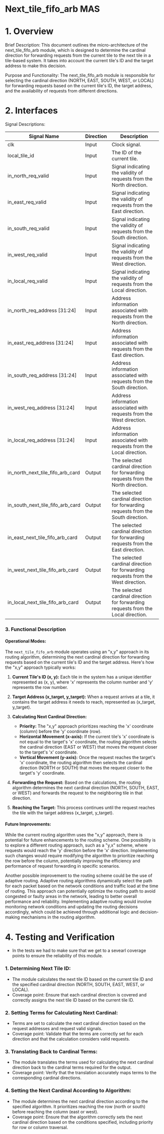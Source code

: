 # Next_tile_fifo_arb MAS
# 1. Overview
Brief Description:
This document outlines the micro-architecture of the next_tile_fifo_arb module, which is designed to determine the cardinal direction for forwarding requests from the current tile to the next tile in a tile-based system. It takes into account the current tile's ID and the target address to make this decision.

Purpose and Functionality:
The next_tile_fifo_arb module is responsible for selecting the cardinal direction (NORTH, EAST, SOUTH, WEST, or LOCAL) for forwarding requests based on the current tile's ID, the target address, and the availability of requests from different directions.


# 2. Interfaces
Signal Descriptions:

| Signal Name                           | Direction | Description                                              |
|---------------------------------------|-----------|----------------------------------------------------------|
| clk                                   | Input     | Clock signal.                                            |
| local_tile_id                         | Input     | The ID of the current tile.                              |
| in_north_req_valid                    | Input     | Signal indicating the validity of requests from the North direction. |
| in_east_req_valid                     | Input     | Signal indicating the validity of requests from the East direction.  |
| in_south_req_valid                    | Input     | Signal indicating the validity of requests from the South direction. |
| in_west_req_valid                     | Input     | Signal indicating the validity of requests from the West direction.  |
| in_local_req_valid                    | Input     | Signal indicating the validity of requests from the Local direction. |
| in_north_req_address [31:24]          | Input     | Address information associated with requests from the North direction. |
| in_east_req_address [31:24]           | Input     | Address information associated with requests from the East direction.  |
| in_south_req_address [31:24]          | Input     | Address information associated with requests from the South direction. |
| in_west_req_address [31:24]           | Input     | Address information associated with requests from the West direction.  |
| in_local_req_address [31:24]          | Input     | Address information associated with requests from the Local direction. |
| in_north_next_tile_fifo_arb_card      | Output    | The selected cardinal direction for forwarding requests from the North direction. |
| in_south_next_tile_fifo_arb_card      | Output    | The selected cardinal direction for forwarding requests from the South direction. |
| in_east_next_tile_fifo_arb_card       | Output    | The selected cardinal direction for forwarding requests from the East direction.  |
| in_west_next_tile_fifo_arb_card       | Output    | The selected cardinal direction for forwarding requests from the West direction.  |
| in_local_next_tile_fifo_arb_card      | Output    | The selected cardinal direction for forwarding requests from the Local direction. |


### 3. Functional Description

#### Operational Modes:
The `next_tile_fifo_arb` module operates using an "x,y" approach in its routing algorithm, determining the next cardinal direction for forwarding requests based on the current tile's ID and the target address. Here's how the "x,y" approach typically works:

1. **Current Tile's ID (x, y):** Each tile in the system has a unique identifier represented as (x, y), where 'x' represents the column number and 'y' represents the row number.

2. **Target Address (x_target, y_target):** When a request arrives at a tile, it contains the target address it needs to reach, represented as (x_target, y_target).

3. **Calculating Next Cardinal Direction:**
   - **Priority:** The "x,y" approach prioritizes reaching the 'x' coordinate (column) before the 'y' coordinate (row).
   - **Horizontal Movement (x-axis):** If the current tile's 'x' coordinate is not equal to the target's 'x' coordinate, the routing algorithm selects the cardinal direction (EAST or WEST) that moves the request closer to the target's 'x' coordinate.
   - **Vertical Movement (y-axis):** Once the request reaches the target's 'x' coordinate, the routing algorithm then selects the cardinal direction (NORTH or SOUTH) that moves the request closer to the target's 'y' coordinate.

4. **Forwarding the Request:** Based on the calculations, the routing algorithm determines the next cardinal direction (NORTH, SOUTH, EAST, or WEST) and forwards the request to the neighboring tile in that direction.

5. **Reaching the Target:** This process continues until the request reaches the tile with the target address (x_target, y_target).

#### Future Improvements:
While the current routing algorithm uses the "x,y" approach, there is potential for future enhancements to the routing scheme. One possibility is to explore a different routing approach, such as a "y,x" scheme, where requests would reach the 'y' direction before the 'x' direction. Implementing such changes would require modifying the algorithm to prioritize reaching the row before the column, potentially improving the efficiency and performance of request forwarding in specific scenarios.

Another possible improvement to the routing scheme could be the use of adaptive routing. Adaptive routing algorithms dynamically select the path for each packet based on the network conditions and traffic load at the time of routing. This approach can potentially optimize the routing path to avoid congested or faulty areas in the network, leading to better overall performance and reliability. Implementing adaptive routing would involve monitoring network conditions and updating the routing decisions accordingly, which could be achieved through additional logic and decision-making mechanisms in the routing algorithm.

# 4. Testing and Verification
- In the tests we had to make sure that we get to a sevearl coverage points to ensure the reliability of this module.
### 1. Determining Next Tile ID:

- The module calculates the next tile ID based on the current tile ID and the specified cardinal direction (NORTH, SOUTH, EAST, WEST, or LOCAL).
- Coverage point: Ensure that each cardinal direction is covered and correctly assigns the next tile ID based on the current tile ID.

### 2. Setting Terms for Calculating Next Cardinal:

- Terms are set to calculate the next cardinal direction based on the request addresses and request valid signals.
- Coverage point: Validate that the terms are correctly set for each direction and that the calculation considers valid requests.

### 3. Translating Back to Cardinal Terms:

- The module translates the terms used for calculating the next cardinal direction back to the cardinal terms required for the output.
- Coverage point: Verify that the translation accurately maps terms to the corresponding cardinal directions.

### 4. Setting the Next Cardinal According to Algorithm:

- The module determines the next cardinal direction according to the specified algorithm. It prioritizes reaching the row (north or south) before reaching the column (east or west).
- Coverage point: Ensure that the algorithm correctly sets the next cardinal direction based on the conditions specified, including priority for row or column traversal.